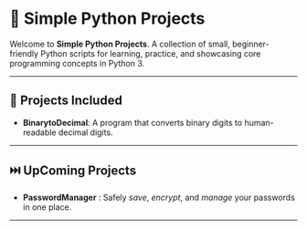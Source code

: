 # 🐍 **Simple Python Projects**

Welcome to **Simple Python Projects**. A collection of small, beginner-friendly Python scripts for learning, practice, and showcasing core programming concepts in Python 3.

---

## 📂 Projects Included

 - **BinarytoDecimal**: A program that converts binary digits to human-readable decimal digits.

---

## ⏭️ UpComing Projects

 - **PasswordManager** : Safely *save*, *encrypt*, and *manage* your passwords in one place.

---
